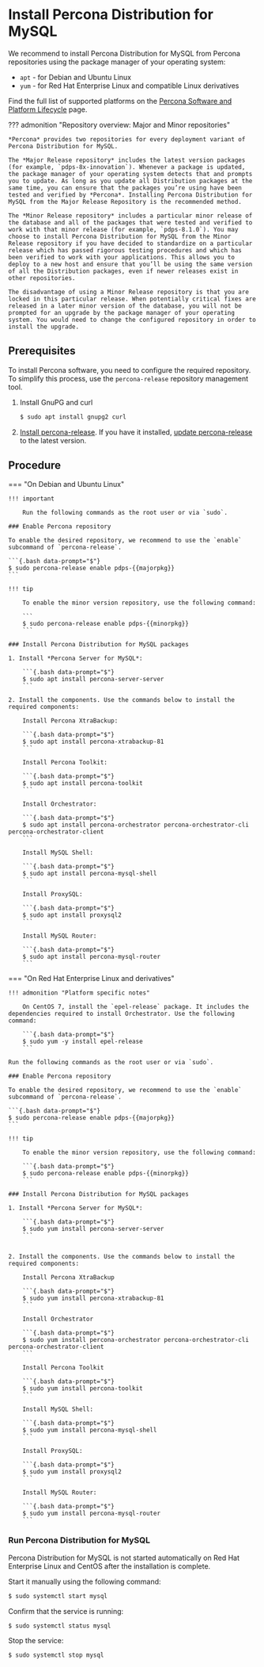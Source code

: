 # Install Percona Distribution for MySQL

We recommend to install Percona Distribution for MySQL from Percona repositories using the package manager of your operating system:

* `apt` - for Debian and Ubuntu Linux
* `yum` - for Red Hat Enterprise Linux and compatible Linux derivatives

Find the full list of supported platforms on the [Percona Software and Platform Lifecycle](https://www.percona.com/services/policies/percona-software-support-lifecycle#mysql) page.

??? admonition "Repository overview: Major and Minor repositories" 

    *Percona* provides two repositories for every deployment variant of Percona Distribution for MySQL.

    The *Major Release repository* includes the latest version packages (for example, `pdps-8x-innovation`). Whenever a package is updated, the package manager of your operating system detects that and prompts you to update. As long as you update all Distribution packages at the same time, you can ensure that the packages you’re using have been tested and verified by *Percona*. Installing Percona Distribution for MySQL from the Major Release Repository is the recommended method.

    The *Minor Release repository* includes a particular minor release of the database and all of the packages that were tested and verified to work with that minor release (for example, `pdps-8.1.0`). You may choose to install Percona Distribution for MySQL from the Minor Release repository if you have decided to standardize on a particular release which has passed rigorous testing procedures and which has been verified to work with your applications. This allows you to deploy to a new host and ensure that you’ll be using the same version of all the Distribution packages, even if newer releases exist in other repositories.

    The disadvantage of using a Minor Release repository is that you are locked in this particular release. When potentially critical fixes are released in a later minor version of the database, you will not be prompted for an upgrade by the package manager of your operating system. You would need to change the configured repository in order to install the upgrade.

## Prerequisites

To install Percona software, you need to configure the required repository. To simplify this process, use the `percona-release` repository management tool. 

1. Install GnuPG and curl

    ```{.bash data-prompt="$"}
    $ sudo apt install gnupg2 curl
    ```

2. [Install percona-release](https://www.percona.com/doc/percona-repo-config/installing.html). If you have it installed, [update percona-release](https://www.percona.com/doc/percona-repo-config/updating.html) to the latest version.

## Procedure

=== "On Debian and Ubuntu Linux"

    !!! important

        Run the following commands as the root user or via `sudo`.

    ### Enable Percona repository

    To enable the desired repository, we recommend to use the `enable` subcommand of `percona-release`.

    ```{.bash data-prompt="$"}
    $ sudo percona-release enable pdps-{{majorpkg}}
    ```

    !!! tip

        To enable the minor version repository, use the following command:

        ```
        $ sudo percona-release enable pdps-{{minorpkg}}
        ```

    ### Install Percona Distribution for MySQL packages

    1. Install *Percona Server for MySQL*:

        ```{.bash data-prompt="$"}
        $ sudo apt install percona-server-server
        ```

    2. Install the components. Use the commands below to install the required components:

        Install Percona XtraBackup:

        ```{.bash data-prompt="$"}
        $ sudo apt install percona-xtrabackup-81
        ```

        Install Percona Toolkit:

        ```{.bash data-prompt="$"}
        $ sudo apt install percona-toolkit
        ```

        Install Orchestrator:

        ```{.bash data-prompt="$"}
        $ sudo apt install percona-orchestrator percona-orchestrator-cli percona-orchestrator-client
        ```

        Install MySQL Shell:

        ```{.bash data-prompt="$"}
        $ sudo apt install percona-mysql-shell
        ```

        Install ProxySQL:

        ```{.bash data-prompt="$"}
        $ sudo apt install proxysql2
        ```

        Install MySQL Router:

        ```{.bash data-prompt="$"}
        $ sudo apt install percona-mysql-router
        ```

=== "On Red Hat Enterprise Linux and derivatives"
 
    !!! admonition "Platform specific notes"

        On CentOS 7, install the `epel-release` package. It includes the dependencies required to install Orchestrator. Use the following command:

        ```{.bash data-prompt="$"}
        $ sudo yum -y install epel-release
        ```

    Run the following commands as the root user or via `sudo`.

    ### Enable Percona repository

    To enable the desired repository, we recommend to use the `enable` subcommand of `percona-release`.

    ```{.bash data-prompt="$"}
    $ sudo percona-release enable pdps-{{majorpkg}}
    ```

    !!! tip

        To enable the minor version repository, use the following command:

        ```{.bash data-prompt="$"}
        $ sudo percona-release enable pdps-{{minorpkg}}
        ```

    ### Install Percona Distribution for MySQL packages

    1. Install *Percona Server for MySQL*:

        ```{.bash data-prompt="$"}
        $ sudo yum install percona-server-server
        ```


    2. Install the components. Use the commands below to install the required components:

        Install Percona XtraBackup

        ```{.bash data-prompt="$"}
        $ sudo yum install percona-xtrabackup-81
        ```

        Install Orchestrator

        ```{.bash data-prompt="$"}
        $ sudo yum install percona-orchestrator percona-orchestrator-cli percona-orchestrator-client
        ```

        Install Percona Toolkit

        ```{.bash data-prompt="$"}
        $ sudo yum install percona-toolkit
        ```

        Install MySQL Shell:

        ```{.bash data-prompt="$"}
        $ sudo yum install percona-mysql-shell
        ```

        Install ProxySQL:

        ```{.bash data-prompt="$"}
        $ sudo yum install proxysql2
        ```

        Install MySQL Router:

        ```{.bash data-prompt="$"}
        $ sudo yum install percona-mysql-router
        ```

### Run Percona Distribution for MySQL

Percona Distribution for MySQL is not started automatically on Red Hat Enterprise Linux and CentOS after the installation is complete. 

Start it manually using the following command:

```{.bash data-prompt="$"}
$ sudo systemctl start mysql
```

Confirm that the service is running:

```{.bash data-prompt="$"}
$ sudo systemctl status mysql
```

Stop the service:

```{.bash data-prompt="$"}
$ sudo systemctl stop mysql
```


